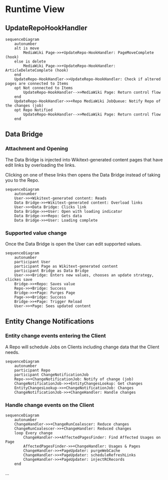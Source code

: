 # Runtime View

## UpdateRepoHookHandler

```mermaid
sequenceDiagram
    autonumber
    alt is move
        MediaWiki Page->>+UpdateRepo-HookHandler: PageMoveComplete (hook)
    else is delete
        MediaWiki Page->>+UpdateRepo-HookHandler: ArticleDeleteComplete (hook)
    end
    UpdateRepo-HookHandler->>UpdateRepo-HookHandler: Check if altered pages are connected to Items
    opt Not connected to Items
        UpdateRepo-HookHandler-->>MediaWiki Page: Return control flow
    end
    UpdateRepo-HookHandler->>+Repo MediaWiki JobQueue: Notify Repo of the changes (job)
    opt Repo Notified
        UpdateRepo-HookHandler-->>MediaWiki Page: Return control flow
    end
```

## Data Bridge

### Attachment and Opening

The Data Bridge is injected into Wikitext-generated content pages that have edit links by overloading the links.

Clicking on one of these links then opens the Data Bridge instead of taking you to the Repo.

```mermaid
sequenceDiagram
    autonumber
    User->>+Wikitext-generated content: Reads
    Data Bridge->>+Wikitext-generated content: Overload links
    User->>+Data Bridge: Clicks link
    Data Bridge->>+User: Open with loading indicator
    Data Bridge->>+Repo: Gets data
    Data Bridge->>+User: Loading complete
```

### Supported value change

Once the Data Bridge is open the User can edit supported values.

```mermaid
sequenceDiagram
    autonumber
    participant User
    participant Page as Wikitext-generated content
    participant Bridge as Data Bridge
    User->>+Bridge: Enters new values, chooses an update strategy, clickes save
    Bridge->>+Repo: Saves value
    Repo->>+Bridge: Success
    Bridge->>+Page: Purges Page
    Page->>+Bridge: Success
    Bridge->>+Page: Trigger Reload
    User->>+Page: Sees updated content
```

## Entity Change Notifications

### Entity change events entering the Client

A Repo will schedule Jobs on Clients including change data that the Client needs.

```mermaid
sequenceDiagram
    autonumber
    participant Repo
    participant ChangeNotificationJob
    Repo->>+ChangeNotificationJob: Notify of change (job)
    ChangeNotificationJob->>+EntityChangesLookup: Get changes
    EntityChangesLookup->>+ChangeNotificationJob: Changes
    ChangeNotificationJob->>+ChangeHandler: Handle changes
```

### Handle change events on the Client

```mermaid
sequenceDiagram
    autonumber
    ChangeHandler->>+ChangeRunCoalescer: Reduce changes
    ChangeRunCoalescer->>+ChangeHandler: Reduced changes
    loop Every change
        ChangeHandler->>+AffectedPagesFinder: Find Affected Usages on Page
        AffectedPagesFinder->>+ChangeHandler: Usages & Pages
        ChangeHandler->>+PageUpdater: purgeWebCache
        ChangeHandler->>+PageUpdater: scheduleRefreshLinks
        ChangeHandler->>+PageUpdater: injectRCRecords
    end
```

...
